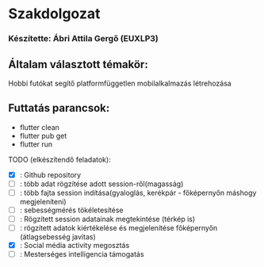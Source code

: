 # Szakdolgozat
### Készítette: Ábri Attila Gergő (EUXLP3)

## Általam választott témakör:
Hobbi futókat segítő platformfüggetlen mobilalkalmazás létrehozása

## Futtatás parancsok:
- flutter clean
- flutter pub get
- flutter run

TODO (elkészítendő feladatok):
- [X] : Github repository
- [ ] : több adat rögzítése adott session-ről(magasság)
- [ ] : több fajta session indítása(gyaloglás, kerékpár - főképernyőn máshogy megjeleníteni)
- [ ] : sebességmérés tökéletesítése
- [ ] : Rögzített session adatainak megtekintése (térkép is)
- [ ] : rögzített adatok kiértékelése és megjelenítése főképernyőn (átlagsebesség javitas)
- [X] : Social média activity megosztás
- [ ] : Mesterséges intelligencia támogatás
